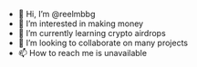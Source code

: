 - 👋 Hi, I’m @reelmbbg
- 👀 I’m interested in making money 
- 🌱 I’m currently learning crypto airdrops 
- 💞️ I’m looking to collaborate on many projects 
- 📫 How to reach me is unavailable 

<!---
reelmbbg/reelmbbg is a ✨ special ✨ repository because its `README.md` (this file) appears on your GitHub profile.
You can click the Preview link to take a look at your changes.
--->
